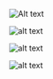 ![Alt text](relative/path/to/img.jpg?raw=true "Title")

![alt text](https://github.com/P4t0R/RaspberryPico-usb_TTL/blob/main/img/img1.PNG?raw=true)



![alt text](https://github.com/P4t0R/RaspberryPico-usb_TTL/blob/main/img/img2.PNG?raw=true)




![alt text](https://github.com/P4t0R/RaspberryPico-usb_TTL/blob/main/img/img3.PNG?raw=true)
